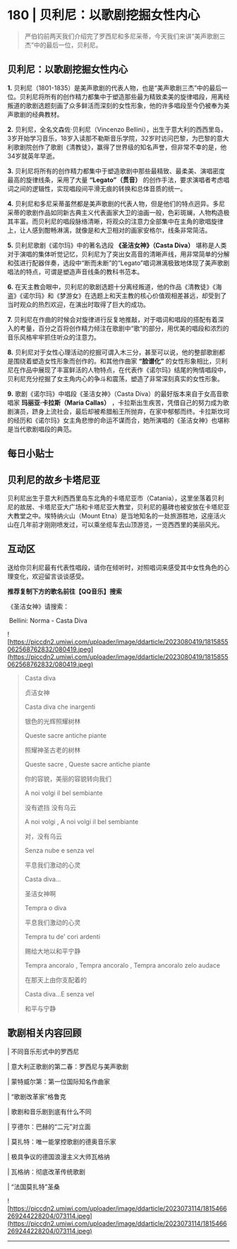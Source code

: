 # 180 | 贝利尼：以歌剧挖掘女性内心

> 严伯钧前两天我们介绍完了罗西尼和多尼采蒂，今天我们来讲“美声歌剧三杰”中的最后一位，贝利尼。

## 贝利尼：以歌剧挖掘女性内心

 **1.** 贝利尼（1801-1835）是美声歌剧的代表人物，也是“美声歌剧三杰”中的最后一位。贝利尼将所有的创作精力都集中于塑造那些最为精致柔美的旋律唱段，用离经叛道的歌剧选题刻画了众多鲜活而深刻的女性形象，他的许多唱段至今仍被奉为美声歌剧的经典教材。

 **2.** 贝利尼，全名文森佐·贝利尼（Vincenzo Bellini），出生于意大利的西西里岛，3岁开始学习音乐，18岁入读那不勒斯音乐学院，32岁时访问巴黎，为巴黎的意大利歌剧院创作了歌剧《清教徒》，赢得了世界级的知名声誉，但非常不幸的是，他34岁就英年早逝。

 **3.** 贝利尼将所有的创作精力都集中于塑造歌剧中那些最精致、最柔美、演唱密度最高的旋律线条，采用了大量 **“Legato”（贯音）** 的创作手法，要求演唱者考虑唱词之间的逻辑性，实现唱段间平滑无痕的转换和总体音质的统一。

 **4.** 贝利尼和多尼采蒂虽然都是美声歌剧的代表人物，但是他们的特点迥异。多尼采蒂的歌剧作品如同新古典主义代表画家大卫的油画一般，色彩斑斓，人物构造极其丰富。而贝利尼的唱段脉络清晰，将观众的注意力全部集中在主角的歌唱旋律上，让人感到酣畅淋漓，就像是和大卫相对的画家安格尔，线条非常简洁。

 **5.** 贝利尼歌剧《诺尔玛》中的著名选段 **《圣洁女神》（Casta Diva）** 堪称是人类对于演唱的集体听觉记忆，贝利尼为了突出女高音的清晰声线，用非常简单的分解和弦进行配器伴奏，选段中“断而未断”的“Legato”唱词淋漓极致地体现了美声歌剧唱法的特点，可谓是塑造声音线条的教科书范本。

 **6.** 在天主教会眼中，贝利尼的歌剧选题十分离经叛道，他的作品《清教徒》《海盗》《诺尔玛》和《梦游女》在选题上和天主教的核心价值观相差甚远，却受到了当时观众的热烈欢迎，在演出时取得了巨大的成功。

 **7.** 贝利尼在作曲的时候会对旋律进行反复地推敲，对于唱词和唱段的搭配有着深入的考量，百分之百将创作精力倾注在歌剧中“歌”的部分，用优美的唱段和浓烈的音乐风格牢牢抓住听众的注意力。

 **8.** 贝利尼对于女性心理活动的挖掘可谓入木三分，甚至可以说，他的整部歌剧都是围绕着塑造女性形象而创作的。和其他作曲家 **“脸谱化”** 的女性形象相比，贝利尼在作品中展现了丰富鲜活的人物特点，在代表作《诺尔玛》结尾的殉情唱段中，贝利尼充分挖掘了女主角内心的争斗和震荡，塑造了非常深刻真实的女性形象。

 **9.** 歌剧《诺尔玛》中唱段《圣洁女神》（Casta Diva）的最好版本来自于女高音歌唱家 **玛丽亚·卡拉斯（Maria Callas）** ，卡拉斯出生疾苦，凭借自己的努力成为歌剧演员，跻身上流社会，最后却被希腊船王所抛弃，在家中郁郁而终。卡拉斯坎坷的经历和《诺尔玛》女主角悲惨的命运不谋而合，她所演唱的《圣洁女神》也堪称是当代歌剧唱段的典范。

## 每日小贴士

## 贝利尼的故乡卡塔尼亚

贝利尼出生于意大利西西里岛东北角的卡塔尼亚市（Catania），这里坐落着贝利尼的故居、卡塔尼亚大广场和卡塔尼亚大教堂，贝利尼的墓碑也被安放在卡塔尼亚大教堂之中。埃特纳火山（Mount Etna）是当地知名的一处旅游胜地，这座活火山在几年前才刚刚喷发过，可以乘坐缆车去山顶游览，一览西西里的美丽风光。

## 互动区

送给你贝利尼最有代表性唱段，请你在倾听时，对照唱词来感受其中女性角色的心理变化，欢迎留言谈谈感受。

 **推荐复制下方的歌名前往【QQ音乐】搜索** 

《圣洁女神》请搜索：

 Bellini: Norma - Casta Diva

![https://piccdn2.umiwi.com/uploader/image/ddarticle/2023080419/1815855062568762832/080419.jpeg](https://piccdn2.umiwi.com/uploader/image/ddarticle/2023080419/1815855062568762832/080419.jpeg)

> Casta diva 
> 
> 贞洁女神
> 
> Casta diva che inargenti 
> 
> 银色的光辉照耀树林
> 
> Queste sacre antiche piante
> 
>  照耀神圣古老的树林
> 
> Queste sacre , Queste sacre antiche piante 
> 
> 你的容貌，美丽的容貌转向我们
> 
> A noi volgi il bel sembiante 
> 
> 没有遮挡 没有乌云
> 
> A noi volgi , A noi volgi il bel sembiante 
> 
> 对，没有乌云
> 
> Senza nube e senza vel  
> 
> 平息我们激动的心灵
> 
> Casta diva… 
> 
> 圣洁女神啊
> 
> Tempra o diva 
> 
> 平息我们激动的心灵
> 
> Tempra tu de' cori ardenti 
> 
> 赐给大地以和平宁静
> 
> Tempra ancoralo , Tempra ancoralo , Tempra ancoralo zelo audace 
> 
> 在那天上由你支配着的
> 
> Casta diva...E senza vel 
> 
> 和平与宁静

## 歌剧相关内容回顾

| 不同音乐形式中的罗西尼

| 意大利正歌剧的第二春：罗西尼与美声歌剧

| 蒙特威尔第：第一位国际知名作曲家

| “歌剧改革家”格鲁克

| 歌剧和音乐剧到底有什么不同

| 亨德尔：巴赫的“二元”对立面

| 莫扎特：唯一能掌控歌剧的德奥音乐家

| 极具争议的德国浪漫主义大师瓦格纳

| 瓦格纳：彻底改革传统歌剧

| “法国莫扎特”圣桑

![https://piccdn2.umiwi.com/uploader/image/ddarticle/2023073114/1815466269244228204/073114.jpeg](https://piccdn2.umiwi.com/uploader/image/ddarticle/2023073114/1815466269244228204/073114.jpeg)

---
